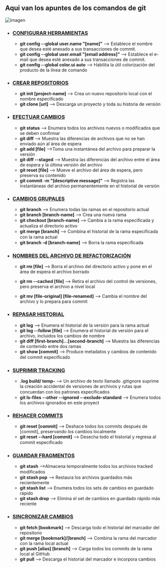 
## Aqui van los apuntes de los  comandos de git

![imagen](https://www.sgcli.com/wp-content/uploads/2018/03/github.jpg)

<u>

- ### CONFIGURAR HERRAMIENTAS</u>

    - **git config --global user.name "[name]"** --> Establece el nombre que desea esté anexado a sus transacciones de commit.
    - **git config --global user.email "[email address]"** --> Establece el e-mail que desea esté anexado a sus transacciones de commit.
    - **git config --global color.ui auto** --> Habilita la útil colorización del producto de la línea de comando
<u>  

- ### CREAR REPOSITORIOS </u>

    - **git init [project-name]** --> Crea un nuevo repositorio local con el nombre especificado
    - **git clone [url]** --> Descarga un proyecto y toda su historia de versión
<u> 

 - ### EFECTUAR CAMBIOS </u>
    
    - **git status** --> Enumera todos los archivos nuevos o modificados que se deben confirmar
    - **git diff** --> Muestra las diferencias de archivos que no se han enviado aún al área de espera
    - **git add [file]** -->Toma una instantánea del archivo para preparar la versión
    - **git diff --staged** --> Muestra las diferencias del archivo entre el área de espera y la última versión del archivo
    - **git reset [file]** --> Mueve el archivo del área de espera, pero preserva su contenido
    - **git commit -m "[descriptive message]"** --> Registra las instantáneas del archivo permanentemente en el historial de versión
<u>

- ### CAMBIOS GRUPALES</u>

    - **git branch** --> Enumera todas las ramas en el repositorio actual
    - **git branch [branch-name]** --> Crea una nueva rama
    - **git checkout [branch-name]** --> Cambia a la rama especiﬁcada y actualiza el directorio activo
    - **git merge [branch]** --> Combina el historial de la rama especiﬁcada con la rama actual
    - **git branch -d [branch-name]** --> Borra la rama especiﬁcada

   <u> 

- ### NOMBRES DEL ARCHIVO DE REFACTORIZACIÓN </u>

    - **git rm [file]** --> Borra el archivo del directorio activo y pone en el área de espera el archivo borrado
    - **git rm --cached [file]** --> Retira el archivo del control de versiones, pero preserva el archivo a nivel local

    - **git mv [file-original] [file-renamed]** --> Cambia el nombre del archivo y lo prepara para commit
    <u>

- ### REPASAR HISTORIAL </u>
    - **git log** --> Enumera el historial de la versión para la rama actual
    - **git log --follow [file]** --> Enumera el historial de versión para el archivo, incluidos los cambios de nombre
    - **git diff [first-branch]...[second-branch]** --> Muestra las diferencias de contenido entre dos ramas
    - **git show [commit]** --> Produce metadatos y cambios de contenido del commit especiﬁcado
    <u>

- ### SUPRIMIR TRACKING</u>
    - **.log build/ temp-** --> Un archivo de texto llamado .gitignore  suprime la creación accidental de versiones de archivos y rutas que concuerdan con los patrones especiﬁcados
    - **git ls-files --other --ignored --exclude-standard** --> Enumera todos los archivos ignorados en este proyect
    <u>

- ### REHACER COMMITS</u>
    - **git reset [commit]** --> Deshace todos los commits después de [commit], preservando los cambios localmente  
    - **git reset --hard [commit]** --> Desecha todo el historial y regresa al commit especiﬁcado

    <u>

- ### GUARDAR FRAGMENTOS</u>
    - **git stash** -->Almacena temporalmente todos los archivos tracked modiﬁcados
    - **git stash pop** --> Restaura los archivos guardados más recientemente
    - **git stash list** --> Enumera todos los sets de cambios en guardado rápido
    - **git stash drop** --> Elimina el set de cambios en guardado rápido más reciente
    <u>

- ### SINCRONIZAR CAMBIOS</u>
    - **git fetch [bookmark]** --> Descarga todo el historial del marcador del repositorio
    - **git merge [bookmark]/[branch]** --> Combina la rama del marcador con la rama local actual
    - **git push [alias] [branch]** --> Carga todos los commits de la rama local al GitHub
    - **git pull** --> Descarga el historial del marcador e incorpora cambios